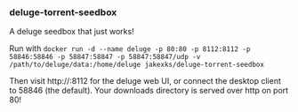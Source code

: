 ### deluge-torrent-seedbox ###

A deluge seedbox that just works!

Run with
```docker run -d --name deluge -p 80:80 -p 8112:8112 -p 58846:58846 -p 58847:58847 -p 58847:58847/udp -v /path/to/deluge/data:/home/deluge jakexks/deluge-torrent-seedbox```

Then visit http://<your host>:8112 for the deluge web UI, or connect the desktop client to 58846 (the default).
Your downloads directory is served over http on port 80!

